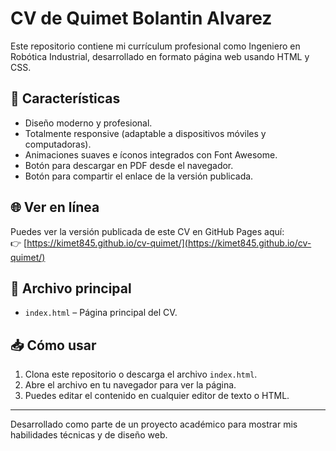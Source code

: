 # CV de Quimet Bolantin Alvarez

Este repositorio contiene mi currículum profesional como Ingeniero en Robótica Industrial, desarrollado en formato página web usando HTML y CSS.

## 🚀 Características

- Diseño moderno y profesional.
- Totalmente responsive (adaptable a dispositivos móviles y computadoras).
- Animaciones suaves e íconos integrados con Font Awesome.
- Botón para descargar en PDF desde el navegador.
- Botón para compartir el enlace de la versión publicada.

## 🌐 Ver en línea

Puedes ver la versión publicada de este CV en GitHub Pages aquí:  
👉 [https://kimet845.github.io/cv-quimet/](https://kimet845.github.io/cv-quimet/)

## 📄 Archivo principal

- `index.html` – Página principal del CV.

## 📥 Cómo usar

1. Clona este repositorio o descarga el archivo `index.html`.
2. Abre el archivo en tu navegador para ver la página.
3. Puedes editar el contenido en cualquier editor de texto o HTML.

---

Desarrollado como parte de un proyecto académico para mostrar mis habilidades técnicas y de diseño web.
